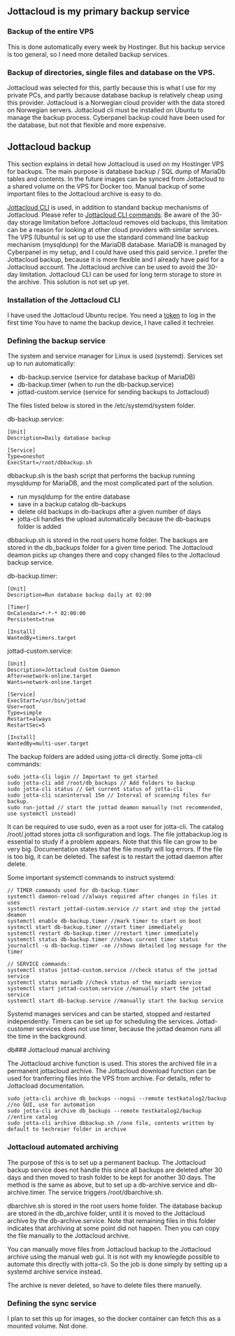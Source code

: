 ## Jottacloud is my primary backup service

### Backup of the entire VPS

This is done automatically every week by Hostinger.
But his backup service is too general, so I need more detailed backup services.

### Backup of directories, single files and database on the VPS.

Jottacloud was selected for this, partly because this is what I use for my private
PCs, and partly because database backup is relatively cheap using this provider.
Jottacloud is a Norwegian cloud provider with the data stored on Norwegian
servers. Jottacloud cli must be installed on Ubuntu to manage the backup process.
Cyberpanel backup could have been used for the database, but not that flexible 
and more expensive.

## Jottacloud backup

This section explains in detail how Jottacloud is used on my Hostinger VPS for backups.
The main purpose is database backup / SQL dump of MariaDb tables and contents.
In the future images can be synced from Jottacloud to a shared volume on the VPS for Docker too.
Manual backup of some important files to the Jottacloud archive is easy to do.

[Jottacloud CLI](https://docs.jottacloud.com/en/collections/178055-our-command-line-tool) is used, 
in addition to standard backup mechanisms of Jottacloud.
Please refer to [Jottacloud CLI commands](https://docs.jottacloud.com/en/collections/178055-our-command-line-tool).
Be aware of the 30-day storage limitation before Jottacloud removes old backups, this limitation 
can be a reason for looking at other cloud providers with similar services.
The VPS (Ubuntu) is set up to use the standard command line backup mechanism (mysqldunp) for the MariaDB database.
MariaDB is managed by Cyberpanel in my setup, and I could have used this paid service.
I prefer the Jottacloud backup, because it is more flexible and I already have paid for a Jottacloud account.
The Jottacloud archive can be used to avoid the 30-day limitation.
Jottacloud CLI can be used for long term storage to store in the archive. This solution is not set up yet.  

### Installation of the Jottacloud CLI

I have used the Jottacloud Ubuntu recipe. 
You need a [token](https://www.jottacloud.com/web/secure) to log in the first time
You have to name the backup device, I have called it techreier.

### Defining the backup service

The system and service manager for Linux is used (systemd).
Services set up to run automatically:  
- db-backup.service (service for database backup of MariaDB)
- db-backup.timer (when to run the db-backup.service)
- jottad-custom.service (service for sending backups to Jottacloud)

The files listed below is stored in the /etc/systemd/system folder.  

db-backup.service:
````
[Unit]
Description=Daily database backup

[Service]
Type=oneshot
ExecStart=/root/dbbackup.sh
````
dbbackup.sh is the bash script that performs the backup running mysqldump for MariaDB,
and the most complicated part of the solution.
- run mysqldump for the entire database
- save in a backup catalog db-backups
- delete old backups in db-backups after a given number of days
- jotta-cli handles the upload automatically because the db-backups folder is added  

dbbackup.sh is stored in the root users home folder.
The backups are stored in the db_backups folder for a given time period.
The Jottacloud deamon picks up changes there and copy changed files to the Jottacloud backup service.

db-backup.timer:
````
[Unit]
Description=Run database backup daily at 02:00

[Timer]
OnCalendar=*-*-* 02:00:00
Persistent=true

[Install]
WantedBy=timers.target
````  
jottad-custom.service:
````
[Unit]
Description=Jottacloud Custom Daemon
After=network-online.target
Wants=network-online.target

[Service]
ExecStart=/usr/bin/jottad
User=root
Type=simple
Restart=always
RestartSec=5

[Install]
WantedBy=multi-user.target  
````
The backup folders are added using jotta-cli directly.
Some jotta-cli commands:
````
sudo jotta-cli login // Important to get started
sudo jotta-cli add /root/db_backups // Add folders to backup
sudo jotta-cli status // Get current status of jotta-cli
sudo jotta-cli scaninterval 15m // Interval of scanning files for backup.
sudo run-jottad // start the jottad deamon manually (not recommended, use systemctl instead)
````
It can be required to use sudo, even as a root user for jotta-cli.
The catalog /root/.jottad stores jotta cli sonfiguration and logs.
The file jottabackup.log is essential to study if a problem appears.
Note that this file can grow to be very big.
Documentation states that the file mostly will log errors.
If the file is too big, it can be deleted.
The safest is to restart the jottad daemon after delete.

Some important systemctl commands to instruct systemd:
````
// TIMER commands used for db-backup.timer
systemctl daemon-reload //always required after changes in files it uses
systemctl restart jottad-custom.service // start and stop the jottad deamon
systemctl enable db-backup.timer //mark timer to start on boot
systmctl start db-backup.timer //start timer immediately
systemctl restart db-backup.timer //restart timer immediately
systemctl status db-backup.timer //shows current timer status
journalctl -u db-backup.timer -xe //shows detailed log message for the timer

// SERVICE commands:
systemctl status jottad-custom.service //check status of the jottad service
systemctl status mariadb //check status of the mariadb service
systemctl start jottad-custom.service //manually start the jottad service
systemctl start db-backup.service //manually start the backup service
````
Systemd manages services and can be started, stopped and restarted independently.
Timers can be set up for scheduling the services.
Jottad-customer services does not use timer, because the jottad deamon runs all the time in the background.

db### Jottacloud manual archiving

The Jottacloud archive function is used. This stores the archived file in a permanent jottacloud archive.
The Jottacloud download function can be used for tranferring files into the VPS from archive.
For details, refer to Jottacload documentation. 

````
sudo jotta-cli archive db_backups --nogui --remote testkatalog2/backup //no GUI, use for automation
sudo jotta-cli archive db_backups --remote testkatalog2/backup //entire catalog
sudo jotta-cli archive dbbackup.sh //one file, contents written by default to techreier folder in archive
````

### Jottacloud automated archiving

The purpose of this is to set up a permanent backup. 
The Jottacloud backup service does not handle this since all backups are deleted
after 30 days and then moved to trash folder to be kept for another 30 days. 
The method is the same as above, but to set up a db-archive.service and db-archive.timer.
The service triggers /root/dbarchive.sh.  

dbarchive.sh is stored in the root users home folder.
The database backup are stored in the db_archive folder, until it is moved to the Jottacloud archive by the db-archive.service. 
Note that remaining files in this folder indicates that archiving at some point did not happen. 
Then you can copy the file manually to the Jottacloud archive.  

You can manually move files from Jottacloud backup to the Jottacloud archive using the manual web gui.
It is not with my knowlegde possible to automate this directly with jotta-cli. 
So the job is done simply by setting up a systemd archive service instead.  

The archive is never deleted, so have to delete files there manuelly.

### Defining the sync service

I plan to set this up for images, so the docker container can fetch this as a mounted volume. Not done.


